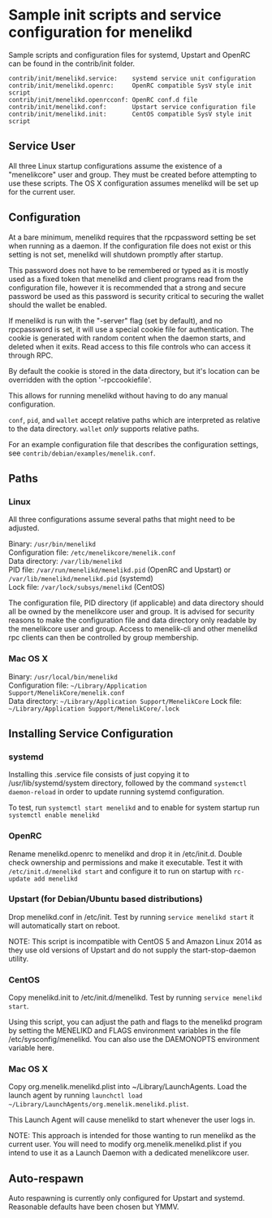 Sample init scripts and service configuration for menelikd
==========================================================

Sample scripts and configuration files for systemd, Upstart and OpenRC
can be found in the contrib/init folder.

    contrib/init/menelikd.service:    systemd service unit configuration
    contrib/init/menelikd.openrc:     OpenRC compatible SysV style init script
    contrib/init/menelikd.openrcconf: OpenRC conf.d file
    contrib/init/menelikd.conf:       Upstart service configuration file
    contrib/init/menelikd.init:       CentOS compatible SysV style init script

Service User
---------------------------------

All three Linux startup configurations assume the existence of a "menelikcore" user
and group.  They must be created before attempting to use these scripts.
The OS X configuration assumes menelikd will be set up for the current user.

Configuration
---------------------------------

At a bare minimum, menelikd requires that the rpcpassword setting be set
when running as a daemon.  If the configuration file does not exist or this
setting is not set, menelikd will shutdown promptly after startup.

This password does not have to be remembered or typed as it is mostly used
as a fixed token that menelikd and client programs read from the configuration
file, however it is recommended that a strong and secure password be used
as this password is security critical to securing the wallet should the
wallet be enabled.

If menelikd is run with the "-server" flag (set by default), and no rpcpassword is set,
it will use a special cookie file for authentication. The cookie is generated with random
content when the daemon starts, and deleted when it exits. Read access to this file
controls who can access it through RPC.

By default the cookie is stored in the data directory, but it's location can be overridden
with the option '-rpccookiefile'.

This allows for running menelikd without having to do any manual configuration.

`conf`, `pid`, and `wallet` accept relative paths which are interpreted as
relative to the data directory. `wallet` *only* supports relative paths.

For an example configuration file that describes the configuration settings,
see `contrib/debian/examples/menelik.conf`.

Paths
---------------------------------

### Linux

All three configurations assume several paths that might need to be adjusted.

Binary:              `/usr/bin/menelikd`  
Configuration file:  `/etc/menelikcore/menelik.conf`  
Data directory:      `/var/lib/menelikd`  
PID file:            `/var/run/menelikd/menelikd.pid` (OpenRC and Upstart) or `/var/lib/menelikd/menelikd.pid` (systemd)  
Lock file:           `/var/lock/subsys/menelikd` (CentOS)  

The configuration file, PID directory (if applicable) and data directory
should all be owned by the menelikcore user and group.  It is advised for security
reasons to make the configuration file and data directory only readable by the
menelikcore user and group.  Access to menelik-cli and other menelikd rpc clients
can then be controlled by group membership.

### Mac OS X

Binary:              `/usr/local/bin/menelikd`  
Configuration file:  `~/Library/Application Support/MenelikCore/menelik.conf`  
Data directory:      `~/Library/Application Support/MenelikCore`
Lock file:           `~/Library/Application Support/MenelikCore/.lock`

Installing Service Configuration
-----------------------------------

### systemd

Installing this .service file consists of just copying it to
/usr/lib/systemd/system directory, followed by the command
`systemctl daemon-reload` in order to update running systemd configuration.

To test, run `systemctl start menelikd` and to enable for system startup run
`systemctl enable menelikd`

### OpenRC

Rename menelikd.openrc to menelikd and drop it in /etc/init.d.  Double
check ownership and permissions and make it executable.  Test it with
`/etc/init.d/menelikd start` and configure it to run on startup with
`rc-update add menelikd`

### Upstart (for Debian/Ubuntu based distributions)

Drop menelikd.conf in /etc/init.  Test by running `service menelikd start`
it will automatically start on reboot.

NOTE: This script is incompatible with CentOS 5 and Amazon Linux 2014 as they
use old versions of Upstart and do not supply the start-stop-daemon utility.

### CentOS

Copy menelikd.init to /etc/init.d/menelikd. Test by running `service menelikd start`.

Using this script, you can adjust the path and flags to the menelikd program by
setting the MENELIKD and FLAGS environment variables in the file
/etc/sysconfig/menelikd. You can also use the DAEMONOPTS environment variable here.

### Mac OS X

Copy org.menelik.menelikd.plist into ~/Library/LaunchAgents. Load the launch agent by
running `launchctl load ~/Library/LaunchAgents/org.menelik.menelikd.plist`.

This Launch Agent will cause menelikd to start whenever the user logs in.

NOTE: This approach is intended for those wanting to run menelikd as the current user.
You will need to modify org.menelik.menelikd.plist if you intend to use it as a
Launch Daemon with a dedicated menelikcore user.

Auto-respawn
-----------------------------------

Auto respawning is currently only configured for Upstart and systemd.
Reasonable defaults have been chosen but YMMV.
